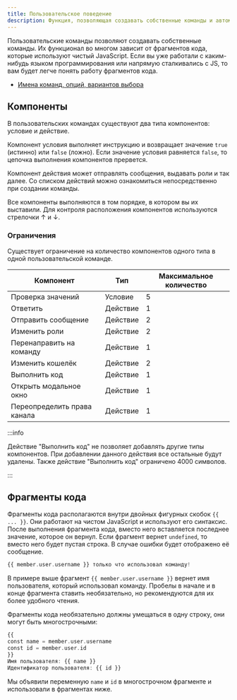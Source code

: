 ```yaml
---
title: Пользовательское поведение
description: Функция, позволяющая создавать собственные команды и автоматизации с помощью языка JavaScript
---
```


Пользовательские команды позволяют создавать собственные команды. Их функционал во многом зависит от фрагментов кода, которые используют чистый JavaScript. Если вы уже работали с каким-нибудь языком программирования или напрямую сталкивались с JS, то вам будет легче понять работу фрагментов кода.

- [Имена команд, опций, вариантов выбора](https://discord.com/developers/docs/interactions/application-commands#application-command-object-application-command-naming)

## Компоненты <a href="#components" id="components"></a>

В пользовательских командах существуют два типа компонентов: условие и действие.

Компонент условия выполняет инструкцию и возвращает значение `true` (истинно) или `false` (ложно). Если значение условия равняется `false`, то цепочка выполнения компонентов прервется.

Компонент действия может отправлять сообщения, выдавать роли и так далее. Со списком действий можно ознакомиться непосредственно при создании команды.

Все компоненты выполняются в том порядке, в котором вы их выставили. Для контроля расположения компонентов используются стрелочки ↑ и ↓.

### Ограничения

Существует ограничение на количество компонентов одного типа в одной пользовательской команде.

<table><thead><tr><th>Компонент</th><th>Тип</th><th data-type="number">Максимальное количество</th></tr></thead><tbody><tr><td>Проверка значений</td><td>Условие</td><td>5</td></tr><tr><td>Ответить</td><td>Действие</td><td>1</td></tr><tr><td>Отправить сообщение</td><td>Действие</td><td>2</td></tr><tr><td>Изменить роли</td><td>Действие</td><td>2</td></tr><tr><td>Перенаправить на команду</td><td>Действие</td><td>1</td></tr><tr><td>Изменить кошелёк</td><td>Действие</td><td>2</td></tr><tr><td>Выполнить код</td><td>Действие</td><td>1</td></tr><tr><td>Открыть модальное окно</td><td>Действие</td><td>1</td></tr><tr><td>Переопределить права канала</td><td>Действие</td><td>1</td></tr></tbody></table>

:::info

Действие "Выполнить код" не позволяет добавлять другие типы компонентов. При добавлении данного действия все остальные будут удалены. Также действие "Выполнить код" ограничено 4000 символов.

:::

## Фрагменты кода <a href="#code-snippets" id="code-snippets"></a>

Фрагменты кода располагаются внутри двойных фигурных скобок `{{ ... }}`. Они работают на чистом JavaScript и используют его синтаксис. После выполнения фрагмента кода, вместо него вставляется последнее значение, которое он вернул. Если фрагмент вернет `undefined`, то вместо него будет пустая строка. В случае ошибки будет отображено её сообщение.

```ada
{{ member.user.username }} только что использовал команду!
```

В примере выше фрагмент `{{ member.user.username }}` вернет имя пользователя, который использовал команду. Пробелы в начале и в конце фрагмента ставить необязательно, но рекомендуются для их более удобного чтения.

Фрагменты кода необязательно должны умещаться в одну строку, они могут быть многострочными:

```ada
{{
const name = member.user.username
const id = member.user.id
}}
Имя пользователя: {{ name }}
Идентификатор пользователя: {{ id }}
```

Мы объявили переменную `name` и `id` в многострочном фрагменте и использовали в фрагментах ниже.
